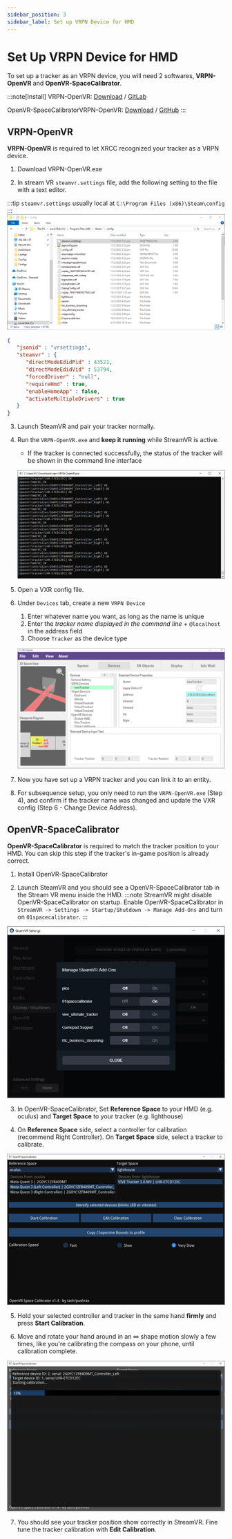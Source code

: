 ```yaml
---
sidebar_position: 3
sidebar_label: Set up VRPN Device for HMD
---
```


# Set Up VRPN Device for HMD

To set up a tracker as an VRPN device, you will need 2 softwares, **VRPN-OpenVR** and **OpenVR-SpaceCalibrator**.

:::note[Install]
VRPN-OpenVR: [Download](https://votanic-my.sharepoint.com/:f:/p/tobey/EvLuZSEdTBRMs64H3ROsfCcBgsl_1sgpoBCMlm2lPQ8yFw?e=qud5KP) / [GitLab](https://gitlab.com/sat-mtl/metalab/vrpn-openvr)

OpenVR-SpaceCalibratorVRPN-OpenVR: [Download](https://github.com/pushrax/OpenVR-SpaceCalibrator/releases) / [GitHub](https://github.com/pushrax/OpenVR-SpaceCalibrator)
:::

## VRPN-OpenVR

**VRPN-OpenVR** is required to let XRCC recognized your tracker as a VRPN device.

1. Download VRPN-OpenVR.exe

2. In stream VR `steamvr.settings` file, add the following setting to the file with a text editor.

:::tip
`steamvr.settings` usually local at `C:\Program Files (x86)\Steam\config`
:::
![](streamvr_path.png)

```json
{
   "jsonid" : "vrsettings",
   "steamvr" : {
      "directModeEdidPid" : 43521,
      "directModeEdidVid" : 53794,
      "forcedDriver" : "null",
      "requireHmd" : true,
      "enableHomeApp" : false,
      "activateMultipleDrivers" : true
   }
}
```

3. Launch SteamVR and pair your tracker normally.

4. Run the `VRPN-OpenVR.exe` and **keep it running** while StreamVR is active.
   - If the tracker is connected successfully, the status of the tracker will be shown in the command line interface

   ![](vrpn_cmd.png)

5. Open a VXR config file.

6. Under `Devices` tab, create a new `VRPN Device`
   1. Enter whatever name you want, as long as the name is unique
   2. Enter the *tracker name displayed in the command line* + `@localhost` in the address field
   3. Choose `Tracker` as the device type

   ![](vxr_config_example.png)

7. Now you have set up a VRPN tracker and you can link it to an entity.

8. For subsequence setup, you only need to run the `VRPN-OpenVR.exe` (Step 4), and confirm if the tracker name was changed and update the VXR config (Step 6 - Change Device Address).

## OpenVR-SpaceCalibrator

**OpenVR-SpaceCalibrator** is required to match the tracker position to your HMD. You can skip this step if the tracker's in-game position is already correct.

1. Install OpenVR-SpaceCalibrator

2. Launch SteamVR and you should see a OpenVR-SpaceCalibrator tab in the Stream VR menu inside the HMD.
:::note
StreamVR might disable OpenVR-SpaceCalibrator on startup. Enable OpenVR-SpaceCalibrator in `StreamVR -> Settings -> Startup/Shutdown -> Manage Add-Ons` and turn on `01spacecalibrator`.
:::

![](streamvr_addon_setting.png)

3. In OpenVR-SpaceCalibrator, Set **Reference Space** to your HMD (e.g. oculus) and **Target Space** to your tracker (e.g. lighthouse)

4. On **Reference Space** side, select a controller for calibration (recommend Right Controller). On **Target Space** side, select a tracker to calibrate.

![](openvr_spacecalibrator_setup.png)

5. Hold your selected controller and tracker in the same hand **firmly** and press **Start Calibration**.

6. Move and rotate your hand around in an ∞ shape motion slowly a few times, like you're calibrating the compass on your phone, until calibration complete.

![](openvr_spacecalibrator_process.png)

7. You should see your tracker position show correctly in StreamVR. Fine tune the tracker calibration with **Edit Calibration**.


